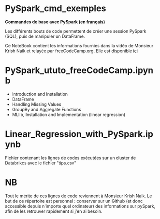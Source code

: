 # PySpark_cmd_exemples
**Commandes de base avec PySpark (en français)**

Les différents bouts de code permettent de créer une session PySpark (SQL), puis de manipuler un DataFrame.

Ce NoteBook contient les informations fournies dans la vidéo de Monsieur Krish Naik et relayée par freeCodeCamp.org. Elle est disponible [ici](https://www.youtube.com/watch?v=_C8kWso4ne4&t=4632s&ab_channel=freeCodeCamp.org)

# PySpark_ututo_freeCodeCamp.ipynb
- Introduction and Installation
- DataFrame
- Handling Missing Values
- GroupBy and Aggregate Functions
- MLlib, Installation and Implementation (linear regression)

# Linear_Regression_with_PySpark.ipynb
Fichier contenant les lignes de codes exécutées sur un cluster de Databrikcs avec le fichier "tips.csv"

# NB
Tout le mérite de ces lignes de code reviennent à Monsieur Krish Naik.
Le but de ce répertoire est personnel : conserver sur un Github (et donc accessible depuis n'importe quel ordinateur) des informations sur pySpark, afin de les retrouver rapidement si j'en ai besoin.
